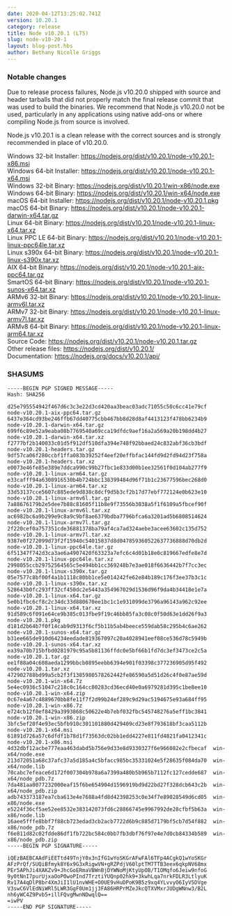 ```yaml
---
date: 2020-04-12T13:25:02.741Z
version: 10.20.1
category: release
title: Node v10.20.1 (LTS)
slug: node-v10-20-1
layout: blog-post.hbs
author: Bethany Nicolle Griggs
---
```


### Notable changes

Due to release process failures, Node.js v10.20.0 shipped with source
and header tarballs that did not properly match the final release
commit that was used to build the binaries. We recommend that Node.js
v10.20.0 not be used, particularly in any applications using native
add-ons or where compiling Node.js from source is involved.

Node.js v10.20.1 is a clean release with the correct sources and is
strongly recommended in place of v10.20.0.

Windows 32-bit Installer: https://nodejs.org/dist/v10.20.1/node-v10.20.1-x86.msi<br>
Windows 64-bit Installer: https://nodejs.org/dist/v10.20.1/node-v10.20.1-x64.msi<br>
Windows 32-bit Binary: https://nodejs.org/dist/v10.20.1/win-x86/node.exe<br>
Windows 64-bit Binary: https://nodejs.org/dist/v10.20.1/win-x64/node.exe<br>
macOS 64-bit Installer: https://nodejs.org/dist/v10.20.1/node-v10.20.1.pkg<br>
macOS 64-bit Binary: https://nodejs.org/dist/v10.20.1/node-v10.20.1-darwin-x64.tar.gz<br>
Linux 64-bit Binary: https://nodejs.org/dist/v10.20.1/node-v10.20.1-linux-x64.tar.xz<br>
Linux PPC LE 64-bit Binary: https://nodejs.org/dist/v10.20.1/node-v10.20.1-linux-ppc64le.tar.xz<br>
Linux s390x 64-bit Binary: https://nodejs.org/dist/v10.20.1/node-v10.20.1-linux-s390x.tar.xz<br>
AIX 64-bit Binary: https://nodejs.org/dist/v10.20.1/node-v10.20.1-aix-ppc64.tar.gz<br>
SmartOS 64-bit Binary: https://nodejs.org/dist/v10.20.1/node-v10.20.1-sunos-x64.tar.xz<br>
ARMv6 32-bit Binary: https://nodejs.org/dist/v10.20.1/node-v10.20.1-linux-armv6l.tar.xz<br>
ARMv7 32-bit Binary: https://nodejs.org/dist/v10.20.1/node-v10.20.1-linux-armv7l.tar.xz<br>
ARMv8 64-bit Binary: https://nodejs.org/dist/v10.20.1/node-v10.20.1-linux-arm64.tar.xz<br>
Source Code: https://nodejs.org/dist/v10.20.1/node-v10.20.1.tar.gz<br>
Other release files: https://nodejs.org/dist/v10.20.1/<br>
Documentation: https://nodejs.org/docs/v10.20.1/api/

### SHASUMS

```
-----BEGIN PGP SIGNED MESSAGE-----
Hash: SHA256

d25e795554942f467d6c3c3e22d3cd420aa3beac03adc71055c50c6cc41e79cf  node-v10.20.1-aix-ppc64.tar.gz
6437e364cd93be246ffb67dd40775cbb467bb8d28d8af4413123f478bb6234b9  node-v10.20.1-darwin-x64.tar.gz
699f6c89e52a9eaba08b7769540a69cca19dfdc9aef16a2a569a20b198dd4b27  node-v10.20.1-darwin-x64.tar.xz
f2777bf2b140033c01d5f912df510dfa394e748f92bbaed24c832abf36cb3bdf  node-v10.20.1-headers.tar.gz
9df57ca06f280ccbf1ffa083b39252f4eef20effbfac144fd9d2fd94d23f758a  node-v10.20.1-headers.tar.xz
e0073e46fe85e389e7ddca990c99b27fbc1e833d00b1ee32561f0d104ab277f9  node-v10.20.1-linux-arm64.tar.gz
e33cafff94a6308916530b4b724bbc138399484d96f71b1c23677596bec268d0  node-v10.20.1-linux-arm64.tar.xz
33d53137cce5607c885ede9d838c8dcf9d5b3cf2b17d77ebf772124e0b623e10  node-v10.20.1-linux-armv6l.tar.gz
7a88676179b2e5dee7b88c81605f11b8e9f73556b3038a5f1f6109a5fbcef90f  node-v10.20.1-linux-armv6l.tar.xz
ac6982bc6a9b299e9c8a9c9bf8ae6379bdba7796bfca6a3201ad5b6808514624  node-v10.20.1-linux-armv7l.tar.gz
2f220cef0a757351cde36881378ba79af4ca7ad324aebe3acee63602c135d752  node-v10.20.1-linux-armv7l.tar.xz
9387e0f272099d73f2f15940c54015837d8d047859360522637736888d70db2d  node-v10.20.1-linux-ppc64le.tar.gz
6f51347f742d3ca3ae6a4907420f63323a7efc6c4d01b18e0c819667edfe8e7d  node-v10.20.1-linux-ppc64le.tar.xz
2998055ccb29752564565c5e494bb1cc369248b7e3ae018f6636442b7f7cc3ec  node-v10.20.1-linux-s390x.tar.gz
05e7577c8bf00f4a1b1118c80bb1ce5e014242fe62e84b189c176f3ee37b3c1c  node-v10.20.1-linux-s390x.tar.xz
528643b0fc293ff32cf450dc2e5443a354967029d1536d96f9da4b34418e1e7a  node-v10.20.1-linux-x64.tar.gz
5e0b1fbc6cf8c2c34dc33d880670ee1bc1c1e931099de3796a96143a962c92ee  node-v10.20.1-linux-x64.tar.xz
91d589c6f091e64ce9b385c013fbe9f19c46bb85fa3c08c0f50d63e1dd26f9a3  node-v10.20.1.pkg
d181d2b64b7f0f14cab9d9313f6cf5b11b5ab4beece559dab58c295b4c6ae262  node-v10.20.1-sunos-x64.tar.gz
b31ee665de910d64234eedade819367097c20a4028941eef08ce536d78c5949b  node-v10.20.1-sunos-x64.tar.xz
ea39a70b715bfbd0281979c95a5b81136ffdc0e5bf66b1fd7dc3ef3473ce2c5a  node-v10.20.1.tar.gz
ee1f88a04c608aeda1299bbcb0895eebb6394e901f03398c377236905d95f492  node-v10.20.1.tar.xz
472902788bd99a5cb2f3f1385980578262442fe86590a5d51d26c4f0e87ae59d  node-v10.20.1-win-x64.7z
5e4ec0936c51047c218c0c164cc80283cd36ecd40e0a6979281d395c1be8ee10  node-v10.20.1-win-x64.zip
0c67e4a67c4889670bb8fe11f7f2d99b24ef289c9d29ac5194675e93a684ff95  node-v10.20.1-win-x86.7z
e724cb12f0ef8429a3993868c50622e4b7ebf032fbc545748276a5eff1bc3841  node-v10.20.1-win-x86.zip
3bfc5ef20f4e93ec5bfb910c301101880d429409cd23e8f793618bf3caa5112b  node-v10.20.1-x64.msi
61891d726a57c6dfdf1b78d1f73563dc02bb1edd4227e811fd4821fa0412341c  node-v10.20.1-x86.msi
4d32dbf12acbe777eaa463dabd5b756e9d33e8d9330327f6e966082e2cfbecaf  win-x64/node.exe
213d72051a68c37afc37a5d185a4c5bfacc985bc35331024e5f28635f084da70  win-x64/node.lib
70cabc7efeace6d172f007304b978a6a7399a480b5b965b7112fc127cedde687  win-x64/node_pdb.7z
7da481aa0077232000eaf15f6be654904d1596919bd9d22bd27f328dcb643c2b  win-x64/node_pdb.zip
adb743373187ea7cba613e4e7688a4fd8d42398253c0e34f7e89028549d6cd05  win-x86/node.exe
e5224f36cf5ae52ee8532e383142073fd6c28866745e9967992de28cfbf5b63a  win-x86/node.lib
16aee5fffe8bbf7f88cb723edad3cb2acb7722d6b9c885d7179bf5cb7d54f882  win-x86/node_pdb.7z
f6e811d82c02fdde86df1fb722bc584c0bb7fb3dbf76f97e4e7d0cb84334b589  win-x86/node_pdb.zip
-----BEGIN PGP SIGNATURE-----

iQEzBAEBCAAdFiEETtd49TnjY0x3nIfG1wYoSKGrAFwFAl6TFp4ACgkQ1wYoSKGr
AFzPrQf/SUQiBfmyk8Y6x9G3xRigwVN+gRZPdjV60lptTM7TTB3eex6qkpNV68mx
PEr5APhJi4XAKZv9+JhcGoERmaVBWnBjDYWNoMjKtyUpOB/T1OMqfo6Jeiw9nfoG
9y0tNnI7purUjxaOoP0woPInd7TrztiYUQnp02hk9+3kwhLqa7nrkFDLR3LtlyuK
Rv17A4qDlP8br4XmJiI1lU1nvWHE+O0UE9vHuDPoK9B5z9xq4YLvvyO6IyV5DVge
V3swC6VlEdNiWRl5LWR3GgF0Um1jj3FA86HRPrMZeJkcQTXVMxrJUDgWNnw3/B2L
nh6yWC4Z9Pvb5+illFQvgMwnNDwqlQ==
=iwPV
-----END PGP SIGNATURE-----

```
